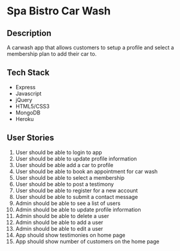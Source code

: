 # Spa Bistro Car Wash

## Description
A carwash app that allows customers to setup a profile and select a membership plan to add their car to. 

## Tech Stack
* Express
* Javascript
* jQuery
* HTML5/CSS3
* MongoDB
* Heroku


## User Stories

1. User should be able to login to app
2. User should be able to update profile information
3. User should be able add a car to profile
4. User should be able to book an appointment for car wash
5. User should be able to select a membership
6. User should be able to post a testimony
7. User should be able to register for a new account
8. User should be able to submit a contact message
9. Admin should be able to see a list of users
10. Admin should be able to update profile information
11. Admin should be able to delete a user
12. Admin should be able to add a user
13. Admin should be able to edit a user
14. App should show testimonies on home page
15. App should show number of customers on the home page

